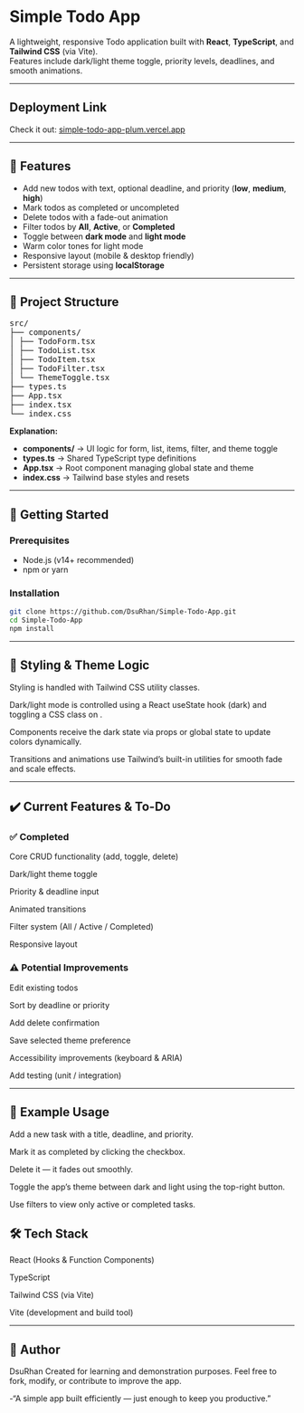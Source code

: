 # Simple Todo App

A lightweight, responsive Todo application built with **React**, **TypeScript**, and **Tailwind CSS** (via Vite).  
Features include dark/light theme toggle, priority levels, deadlines, and smooth animations.

---

## Deployment Link
Check it out: [simple-todo-app-plum.vercel.app](https://simple-todo-app-plum.vercel.app/)<br>


---

## 🧰 Features

- Add new todos with text, optional deadline, and priority (**low**, **medium**, **high**)
- Mark todos as completed or uncompleted
- Delete todos with a fade-out animation
- Filter todos by **All**, **Active**, or **Completed**
- Toggle between **dark mode** and **light mode**
- Warm color tones for light mode
- Responsive layout (mobile & desktop friendly)
- Persistent storage using **localStorage**

---

## 📁 Project Structure

<pre>
src/
├── components/
│ ├── TodoForm.tsx
│ ├── TodoList.tsx
│ ├── TodoItem.tsx
│ ├── TodoFilter.tsx
│ └── ThemeToggle.tsx
├── types.ts
├── App.tsx
├── index.tsx
└── index.css
</pre>


**Explanation:**
- **components/** → UI logic for form, list, items, filter, and theme toggle
- **types.ts** → Shared TypeScript type definitions
- **App.tsx** → Root component managing global state and theme
- **index.css** → Tailwind base styles and resets

---

## 🚀 Getting Started

### Prerequisites
- Node.js (v14+ recommended)
- npm or yarn

### Installation

```bash
git clone https://github.com/DsuRhan/Simple-Todo-App.git
cd Simple-Todo-App
npm install

```

---

## 🎨 Styling & Theme Logic

Styling is handled with Tailwind CSS utility classes.

Dark/light mode is controlled using a React useState hook (dark) and toggling a CSS class on <html>.

Components receive the dark state via props or global state to update colors dynamically.

Transitions and animations use Tailwind’s built-in utilities for smooth fade and scale effects.

---

## ✔️ Current Features & To-Do

### ✅ Completed

Core CRUD functionality (add, toggle, delete)

Dark/light theme toggle

Priority & deadline input

Animated transitions

Filter system (All / Active / Completed)

Responsive layout

### ⚠️ Potential Improvements

Edit existing todos

Sort by deadline or priority

Add delete confirmation

Save selected theme preference

Accessibility improvements (keyboard & ARIA)

Add testing (unit / integration)

---

## 📜 Example Usage

Add a new task with a title, deadline, and priority.

Mark it as completed by clicking the checkbox.

Delete it — it fades out smoothly.

Toggle the app’s theme between dark and light using the top-right button.

Use filters to view only active or completed tasks.

## 🛠️ Tech Stack

React (Hooks & Function Components)

TypeScript

Tailwind CSS (via Vite)

Vite (development and build tool)

---

## 👤 Author

DsuRhan
Created for learning and demonstration purposes.
Feel free to fork, modify, or contribute to improve the app.

-“A simple app built efficiently — just enough to keep you productive.”